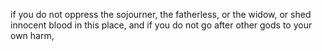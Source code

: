 if you do not oppress the sojourner, the fatherless, or the widow, or shed innocent blood in this place, and if you do not go after other gods to your own harm,
